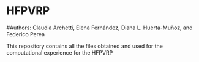 # HFPVRP
#Authors: Claudia Archetti, Elena Fernández, Diana L. Huerta-Muñoz, and Federico Perea

This repository contains all the files obtained and used for the computational experience for the HFPVRP
